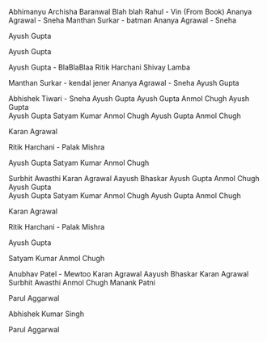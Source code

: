 Abhimanyu
Archisha Baranwal
Blah blah
Rahul - Vin (From Book)
Ananya Agrawal - Sneha
Manthan Surkar - batman
Ananya Agrawal - Sneha

Ayush Gupta

Ayush Gupta

Ayush Gupta - BlaBlaBlaa
Ritik Harchani
Shivay Lamba

Manthan Surkar - kendal jener
Ananya Agrawal - Sneha
Ayush Gupta

Abhishek Tiwari - Sneha
Ayush Gupta
Ayush Gupta
Anmol Chugh
Ayush Gupta<br>
Ayush Gupta
Satyam Kumar
Anmol Chugh
Ayush Gupta
Anmol Chugh

Karan Agrawal

Ritik Harchani - Palak Mishra

Ayush Gupta
Satyam Kumar
Anmol Chugh


Surbhit Awasthi
Karan Agrawal
Aayush Bhaskar
Ayush Gupta
Anmol Chugh
Ayush Gupta<br>
Ayush Gupta
Satyam Kumar
Anmol Chugh
Ayush Gupta
Anmol Chugh


Karan Agrawal



Ritik Harchani - Palak Mishra

Ayush Gupta

Satyam Kumar
Anmol Chugh

Anubhav Patel - Mewtoo
Karan Agrawal
Aayush Bhaskar
Karan Agrawal
Surbhit Awasthi
Anmol Chugh
Manank Patni

Parul Aggarwal


Abhishek Kumar Singh

Parul Aggarwal

